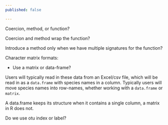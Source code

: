 ```yaml
---
published: false

---
```


Coercion, method, or function?  

Coercion and method wrap the function?  


Introduce a method only when we have multiple signatures for the function?





Character matrix formats:

- Use a matrix or data-frame?  

Users will typically read in these data from an Excel/csv file, which will be read in as a `data.frame` with species names in a column. Typically users will move species names into row-names, whether working with a `data.frame` or `matrix`. 

A data.frame keeps its structure when it contains a single column, a matrix in R does not.  

Do we use otu index or label?



